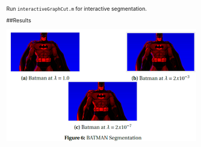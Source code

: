 Run `interactiveGraphCut.m` for interactive segmentation.

##Results

![Result](https://github.com/laurenf3395/Computer-Graphics-and-Vision-Projects/blob/master/Interactive%20Segmentation%20-%20Graph%20cut/Batman_segmentation.PNG)
